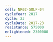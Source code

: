 ```yaml
---
cell: NR02-GOLF-04
cycleYear: 2017
cycle: 23
cycleDate: 2017-23
resistance: 575000
enlightened: 2300000
---
```


